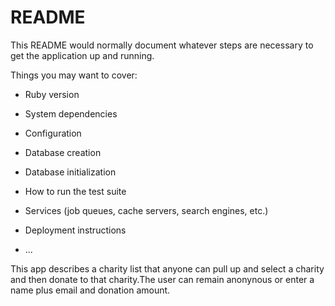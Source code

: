 # README

This README would normally document whatever steps are necessary to get the
application up and running.

Things you may want to cover:

* Ruby version

* System dependencies

* Configuration

* Database creation

* Database initialization

* How to run the test suite

* Services (job queues, cache servers, search engines, etc.)

* Deployment instructions

* ...


This app describes a charity list that anyone can pull up and select a charity and then donate 
to that charity.The user can remain anonynous or enter a name plus email and donation amount. 